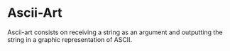 # Ascii-Art
Ascii-art consists on receiving a string as an argument and outputting the string in a graphic representation of ASCII.
